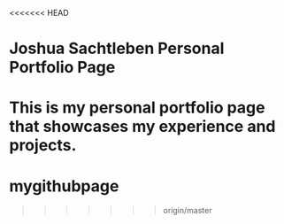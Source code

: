 <<<<<<< HEAD
# Joshua Sachtleben Personal Portfolio Page

This is my personal portfolio page that showcases my experience and projects.
=======
mygithubpage
============
>>>>>>> origin/master
